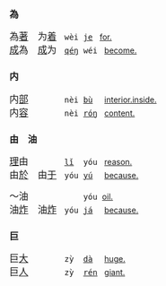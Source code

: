 ### 為

<span id=為></span><!--为|為 9410-->
<big>為[著]()　为[着]()</big>　<tt>wèi [je]() </tt> [for.](https://translate.google.com/?sl=zh&tl=en&text=为着)   
<big>[成]()為　[成]()为</big>　<tt>[qéŋ]() wéi </tt> [become.](https://translate.google.com/?sl=zh&tl=en&text=成为)

### 内

<span id=内></span><!--7080-->
<big>内[部]()　　　</big>　<tt>nèi [bù]()  </tt> [interior.inside.](https://translate.google.com/?sl=zh&tl=en&text=内部)   
<big>内[容]()　　　</big>　<tt>nèi [róŋ]() </tt> [content.](https://translate.google.com/?sl=zh&tl=en&text=内容)

### 由　油

<span id=由></span><!--2840-->
<big>[理]()由　　　</big>　<tt>[lǐ]()  yóu </tt> [reason.](https://translate.google.com/?sl=zh&tl=en&text=理由)   
<big>由[於]()　由[于]()</big>　<tt>yóu [yú]()  </tt> [because.](https://translate.google.com/?sl=zh&tl=en&text=由于)

<span id=油></span><!--2840-->
<big>～油　　　</big>　<tt>    yóu </tt> [oil.](https://translate.google.com/?sl=zh&tl=en&text=理由)   
<big>油[炸]()　油[炸]()</big>　<tt>yóu [já]()  </tt> [because.](https://translate.google.com/?sl=zh&tl=en&text=由于)

### 巨

<span id=巨></span><!--568-->
<big>巨[大]()　　　</big>　<tt>zỳ  [dà]()  </tt> [huge.](https://translate.google.com/?sl=zh&tl=en&text=巨大)   
<big>巨[人]()　　　</big>　<tt>zỳ  [rén]() </tt> [giant.](https://translate.google.com/?sl=zh&tl=en&text=巨人)

